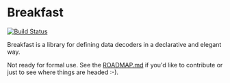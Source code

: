 # Breakfast

[![Build Status](https://secure.travis-ci.org/MainShayne233/breakfast.svg?branch=master "Build Status")](http://travis-ci.org/MainShayne233/breakfast)

Breakfast is a library for defining data decoders in a declarative and elegant way.

Not ready for formal use. See the [ROADMAP.md](./ROADMAP.md) if you'd like to contribute or just to see where things are headed :-).
